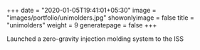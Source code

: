 +++
date = "2020-01-05T19:41:01+05:30"
image = "images/portfolio/unimolders.jpg"
showonlyimage = false
title = "unimolders"
weight = 9
generatepage = false
+++

Launched a zero-gravity injection molding system to the ISS
